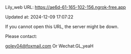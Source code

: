 Lily_web URL: https://ae6d-61-165-102-156.ngrok-free.app

Updated at: 2024-12-09 17:07:22

If you cannot open this URL, the server might be down.

Please contact: 

goley04@foxmail.com Or Wechat:GL_yeaH